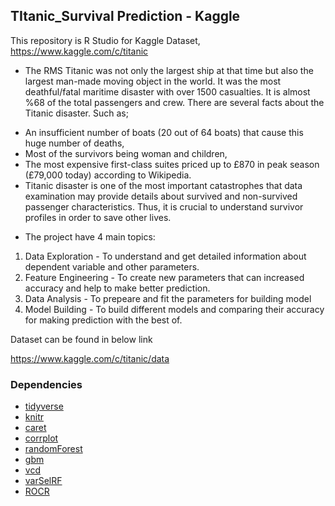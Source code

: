 ## TItanic_Survival Prediction - Kaggle 

This repository is R Studio for Kaggle Dataset, https://www.kaggle.com/c/titanic

* The RMS Titanic was not only the largest ship at that time but also the largest man-made moving object in the world. It was the most deathful/fatal maritime disaster with over 1500 casualties. It is almost %68 of the total passengers and crew. There are several facts about the Titanic disaster. Such as;

- An insufficient number of boats (20 out of 64 boats) that cause this huge number of deaths,
- Most of the survivors being woman and children,
- The most expensive first-class suites priced up to £870 in peak season (£79,000 today) according to Wikipedia.
- Titanic disaster is one of the most important catastrophes that data examination may provide details about survived and non-survived passenger characteristics. Thus, it is crucial to understand survivor profiles in order to save other lives.

* The project have 4 main topics:
   
1. Data Exploration - To understand and get detailed information about dependent variable and other parameters.
2. Feature Engineering - To create new parameters that can increased accuracy and help to make better prediction.
3. Data Analysis - To prepeare and fit the parameters for building model
4. Model Building - To build different models and comparing their accuracy for making prediction with the best of.


Dataset can be found in below link

https://www.kaggle.com/c/titanic/data

### Dependencies

* [tidyverse](https://ggplot2.tidyverse.org/)
* [knitr](https://cran.r-project.org/web/packages/knitr/index.html)
* [caret](http://topepo.github.io/caret/index.html)
* [corrplot](https://cran.r-project.org/web/packages/corrplot/vignettes/corrplot-intro.html)
* [randomForest](https://docs.google.com/viewer?url=https%3A%2F%2Fcran.r-project.org%2Fweb%2Fpackages%2FrandomForest%2FrandomForest.pdf)
* [gbm](https://docs.google.com/viewer?url=https%3A%2F%2Fcran.r-project.org%2Fweb%2Fpackages%2Fgbm%2Fgbm.pdf)
* [vcd](https://cran.r-project.org/web/packages/vcd/index.html)
* [varSelRF](https://cran.r-project.org/web/packages/varSelRF/index.html)
* [ROCR](https://docs.google.com/viewer?url=https%3A%2F%2Fcran.r-project.org%2Fweb%2Fpackages%2FROCR%2FROCR.pdf)

